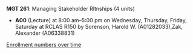 **MGT 261**: Managing Stakeholder Rltnships (4 units)

- **A00** (Lecture) at 8:00 am–5:00 pm on Wednesday, Thursday, Friday, Saturday at RCLAS R150 by Sorenson, Harold W. (A01282033),Zak, Alexander (A06338831)

[Enrollment numbers over time](./MGT261.tsv)
